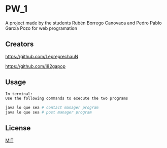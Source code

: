# PW_1
A project made by the students Rubén Borrego Canovaca and Pedro Pablo García Pozo for web programation

## Creators

https://github.com/LepreprechauN 

https://github.com/i82gapop


## Usage

```python
In terminal:
Use the following commands to execute the two programs

java lo que sea # contact manager program
java lo que sea # post manager program
```



## License
[MIT](https://choosealicense.com/licenses/mit/)
